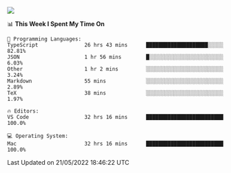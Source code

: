 ![](http://github-profile-summary-cards.vercel.app/api/cards/profile-details?username=kok-s0s&theme=vue)

<!--START_SECTION:waka-->
📊 **This Week I Spent My Time On** 

```text
💬 Programming Languages: 
TypeScript               26 hrs 43 mins      ████████████████████░░░░░   82.81% 
JSON                     1 hr 56 mins        █░░░░░░░░░░░░░░░░░░░░░░░░   6.03% 
Other                    1 hr 2 mins         ░░░░░░░░░░░░░░░░░░░░░░░░░   3.24% 
Markdown                 55 mins             ░░░░░░░░░░░░░░░░░░░░░░░░░   2.89% 
TeX                      38 mins             ░░░░░░░░░░░░░░░░░░░░░░░░░   1.97%

🔥 Editors: 
VS Code                  32 hrs 16 mins      █████████████████████████   100.0%

💻 Operating System: 
Mac                      32 hrs 16 mins      █████████████████████████   100.0%

```


 Last Updated on 21/05/2022 18:46:22 UTC
<!--END_SECTION:waka-->

